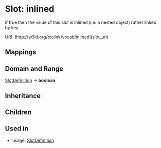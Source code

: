 # Slot: inlined


if true then the value of this slot is inlined (i.e. a nested object) rather linked by key

URI: [http://w3id.org/biolink/vocab/inlined](slot_uri)
## Mappings

## Domain and Range

[SlotDefinition](SlotDefinition.md) -> **boolean**
## Inheritance

## Children

## Used in

 *  usage: [SlotDefinition](SlotDefinition.md)
